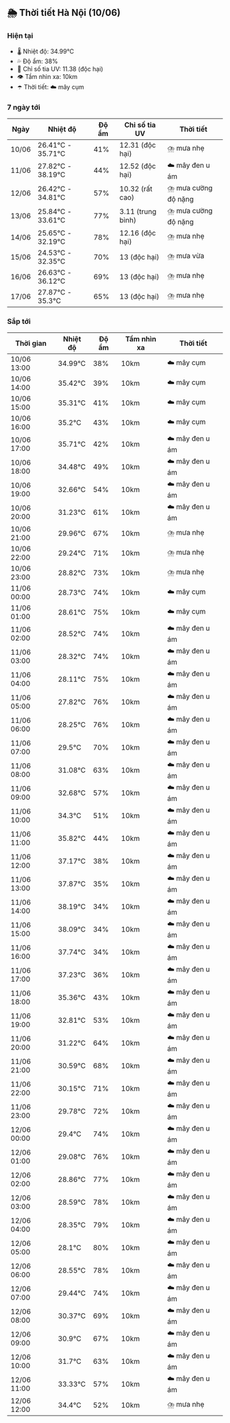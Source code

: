 ## 🌦️ Thời tiết Hà Nội (10/06)

### Hiện tại

- 🌡️ Nhiệt độ: 34.99℃
- 💦 Độ ẩm: 38%
- 🌟 Chỉ số tia UV: 11.38 (độc hại)
- 👁️ Tầm nhìn xa: 10km
- ☂️ Thời tiết: ☁️ mây cụm

### 7 ngày tới

| Ngày | Nhiệt độ | Độ ẩm | Chỉ số tia UV | Thời tiết |
| --- | --- | --- | --- | --- |
| 10/06 | 26.41℃ - 35.71℃ | 41% | 12.31 (độc hại) | ⛈️ mưa nhẹ |
| 11/06 | 27.82℃ - 38.19℃ | 44% | 12.52 (độc hại) | ☁️ mây đen u ám |
| 12/06 | 26.42℃ - 34.81℃ | 57% | 10.32 (rất cao) | ⛈️ mưa cường độ nặng |
| 13/06 | 25.84℃ - 33.61℃ | 77% | 3.11 (trung bình) | ⛈️ mưa cường độ nặng |
| 14/06 | 25.65℃ - 32.19℃ | 78% | 12.16 (độc hại) | ⛈️ mưa nhẹ |
| 15/06 | 24.53℃ - 32.35℃ | 70% | 13 (độc hại) | ⛈️ mưa vừa |
| 16/06 | 26.63℃ - 36.12℃ | 69% | 13 (độc hại) | ⛈️ mưa nhẹ |
| 17/06 | 27.87℃ - 35.3℃ | 65% | 13 (độc hại) | ⛈️ mưa nhẹ |

### Sắp tới

| Thời gian | Nhiệt độ | Độ ẩm | Tầm nhìn xa | Thời tiết |
| --- | --- | --- | --- | --- |
| 10/06 13:00 | 34.99℃ | 38% | 10km | ☁️ mây cụm |
| 10/06 14:00 | 35.42℃ | 39% | 10km | ☁️ mây cụm |
| 10/06 15:00 | 35.31℃ | 41% | 10km | ☁️ mây cụm |
| 10/06 16:00 | 35.2℃ | 43% | 10km | ☁️ mây cụm |
| 10/06 17:00 | 35.71℃ | 42% | 10km | ☁️ mây đen u ám |
| 10/06 18:00 | 34.48℃ | 49% | 10km | ☁️ mây đen u ám |
| 10/06 19:00 | 32.66℃ | 54% | 10km | ☁️ mây đen u ám |
| 10/06 20:00 | 31.23℃ | 61% | 10km | ☁️ mây đen u ám |
| 10/06 21:00 | 29.96℃ | 67% | 10km | ⛈️ mưa nhẹ |
| 10/06 22:00 | 29.24℃ | 71% | 10km | ⛈️ mưa nhẹ |
| 10/06 23:00 | 28.82℃ | 73% | 10km | ⛈️ mưa nhẹ |
| 11/06 00:00 | 28.73℃ | 74% | 10km | ☁️ mây cụm |
| 11/06 01:00 | 28.61℃ | 75% | 10km | ☁️ mây cụm |
| 11/06 02:00 | 28.52℃ | 74% | 10km | ☁️ mây đen u ám |
| 11/06 03:00 | 28.32℃ | 74% | 10km | ☁️ mây đen u ám |
| 11/06 04:00 | 28.11℃ | 75% | 10km | ☁️ mây đen u ám |
| 11/06 05:00 | 27.82℃ | 76% | 10km | ☁️ mây đen u ám |
| 11/06 06:00 | 28.25℃ | 76% | 10km | ☁️ mây đen u ám |
| 11/06 07:00 | 29.5℃ | 70% | 10km | ☁️ mây đen u ám |
| 11/06 08:00 | 31.08℃ | 63% | 10km | ☁️ mây đen u ám |
| 11/06 09:00 | 32.68℃ | 57% | 10km | ☁️ mây đen u ám |
| 11/06 10:00 | 34.3℃ | 51% | 10km | ☁️ mây đen u ám |
| 11/06 11:00 | 35.82℃ | 44% | 10km | ☁️ mây đen u ám |
| 11/06 12:00 | 37.17℃ | 38% | 10km | ☁️ mây đen u ám |
| 11/06 13:00 | 37.87℃ | 35% | 10km | ☁️ mây đen u ám |
| 11/06 14:00 | 38.19℃ | 34% | 10km | ☁️ mây đen u ám |
| 11/06 15:00 | 38.09℃ | 34% | 10km | ☁️ mây đen u ám |
| 11/06 16:00 | 37.74℃ | 34% | 10km | ☁️ mây đen u ám |
| 11/06 17:00 | 37.23℃ | 36% | 10km | ☁️ mây đen u ám |
| 11/06 18:00 | 35.36℃ | 43% | 10km | ☁️ mây đen u ám |
| 11/06 19:00 | 32.81℃ | 53% | 10km | ☁️ mây đen u ám |
| 11/06 20:00 | 31.22℃ | 64% | 10km | ☁️ mây đen u ám |
| 11/06 21:00 | 30.59℃ | 68% | 10km | ☁️ mây đen u ám |
| 11/06 22:00 | 30.15℃ | 71% | 10km | ☁️ mây đen u ám |
| 11/06 23:00 | 29.78℃ | 72% | 10km | ☁️ mây đen u ám |
| 12/06 00:00 | 29.4℃ | 74% | 10km | ☁️ mây đen u ám |
| 12/06 01:00 | 29.08℃ | 76% | 10km | ☁️ mây đen u ám |
| 12/06 02:00 | 28.86℃ | 77% | 10km | ☁️ mây đen u ám |
| 12/06 03:00 | 28.59℃ | 78% | 10km | ☁️ mây đen u ám |
| 12/06 04:00 | 28.35℃ | 79% | 10km | ☁️ mây đen u ám |
| 12/06 05:00 | 28.1℃ | 80% | 10km | ☁️ mây đen u ám |
| 12/06 06:00 | 28.55℃ | 78% | 10km | ☁️ mây đen u ám |
| 12/06 07:00 | 29.44℃ | 74% | 10km | ☁️ mây đen u ám |
| 12/06 08:00 | 30.37℃ | 69% | 10km | ☁️ mây đen u ám |
| 12/06 09:00 | 30.9℃ | 67% | 10km | ☁️ mây đen u ám |
| 12/06 10:00 | 31.7℃ | 63% | 10km | ☁️ mây đen u ám |
| 12/06 11:00 | 33.33℃ | 57% | 10km | ☁️ mây đen u ám |
| 12/06 12:00 | 34.4℃ | 52% | 10km | ⛈️ mưa nhẹ |
